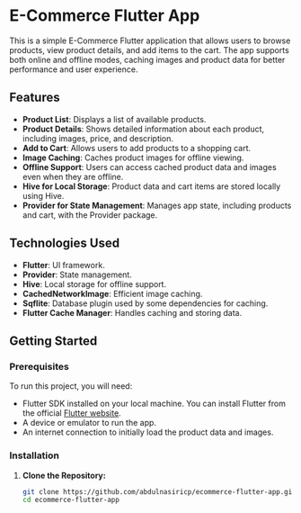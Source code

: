 # E-Commerce Flutter App

This is a simple E-Commerce Flutter application that allows users to browse products, view product details, and add items to the cart. The app supports both online and offline modes, caching images and product data for better performance and user experience.

## Features

- **Product List**: Displays a list of available products.
- **Product Details**: Shows detailed information about each product, including images, price, and description.
- **Add to Cart**: Allows users to add products to a shopping cart.
- **Image Caching**: Caches product images for offline viewing.
- **Offline Support**: Users can access cached product data and images even when they are offline.
- **Hive for Local Storage**: Product data and cart items are stored locally using Hive.
- **Provider for State Management**: Manages app state, including products and cart, with the Provider package.

## Technologies Used

- **Flutter**: UI framework.
- **Provider**: State management.
- **Hive**: Local storage for offline support.
- **CachedNetworkImage**: Efficient image caching.
- **Sqflite**: Database plugin used by some dependencies for caching.
- **Flutter Cache Manager**: Handles caching and storing data.

## Getting Started

### Prerequisites

To run this project, you will need:

- Flutter SDK installed on your local machine. You can install Flutter from the official [Flutter website](https://flutter.dev/docs/get-started/install).
- A device or emulator to run the app.
- An internet connection to initially load the product data and images.

### Installation

1. **Clone the Repository:**

   ```bash
   git clone https://github.com/abdulnasiricp/ecommerce-flutter-app.git
   cd ecommerce-flutter-app
   ```
